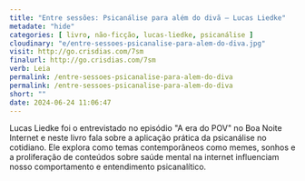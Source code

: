 ```yaml
---
title: "Entre sessões: Psicanálise para além do divã — Lucas Liedke"
metadate: "hide"
categories: [ livro, não-ficção, lucas-liedke, psicanálise ]
cloudinary: "e/entre-sessoes-psicanalise-para-alem-do-diva.jpg"
visit: http://go.crisdias.com/7sm
finalurl: http://go.crisdias.com/7sm
verb: Leia
permalink: /entre-sessoes-psicanalise-para-alem-do-diva
permalink: /entre-sessoes-psicanalise-para-alem-do-diva
short: ""
date: 2024-06-24 11:06:47
---
```

Lucas Liedke foi o entrevistado no episódio "A era do POV" no Boa Noite Internet e neste livro fala sobre a aplicação prática da psicanálise no cotidiano. Ele explora como temas contemporâneos como memes, sonhos e a proliferação de conteúdos sobre saúde mental na internet influenciam nosso comportamento e entendimento psicanalítico.
